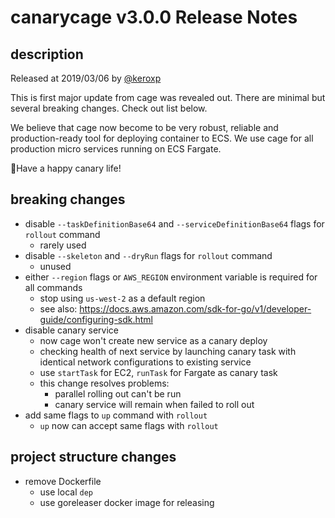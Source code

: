 # canarycage v3.0.0 Release Notes

## description
 
Released at 2019/03/06 by [@keroxp](https://github.com/keroxp)
 
This is first major update from cage was revealed out. There are minimal but several breaking changes. Check out list below.

We believe that cage now become to be very robust, reliable and production-ready tool for deploying container to ECS. We use cage for all production micro services running on ECS Fargate.

🐤Have a happy canary life! 

## breaking changes

- disable `--taskDefinitionBase64` and `--serviceDefinitionBase64` flags for `rollout` command
  - rarely used 
- disable `--skeleton` and `--dryRun` flags for `rollout` command
  - unused
- either `--region` flags or `AWS_REGION` environment variable is required for all commands
  - stop using `us-west-2` as a default region
  - see also: https://docs.aws.amazon.com/sdk-for-go/v1/developer-guide/configuring-sdk.html
- disable canary service
  - now cage won't create new service as a canary deploy 
  - checking health of next service by launching canary task with identical network configurations to existing service
  - use `startTask` for EC2, `runTask` for Fargate as canary task  
  - this change resolves problems:
    - parallel rolling out can't be run
    - canary service will remain when failed to roll out
- add same flags to `up` command with `rollout`
  - `up` now can accept same flags with `rollout`

## project structure changes

- remove Dockerfile
  - use local `dep`
  - use goreleaser docker image for releasing